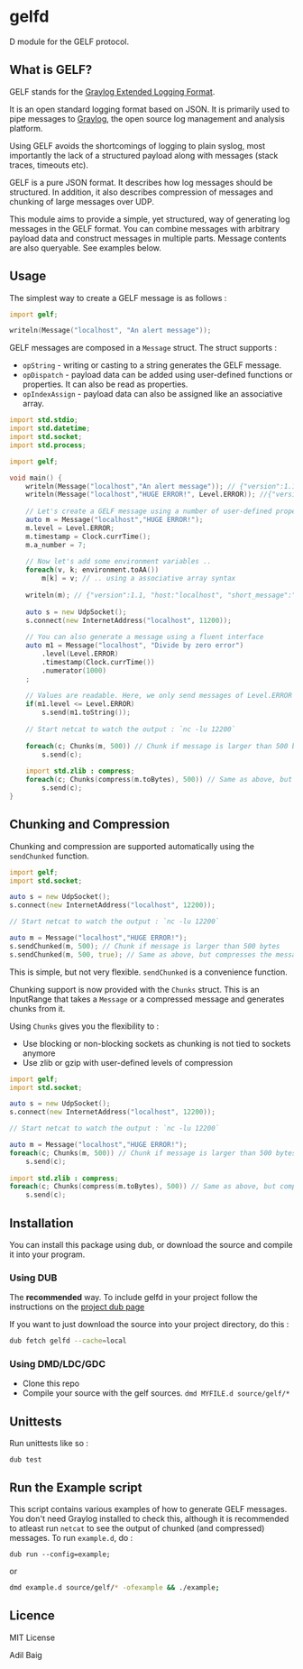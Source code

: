 # gelfd
D module for the GELF protocol.

## What is GELF?
GELF stands for the [Graylog Extended Logging Format](https://www.graylog.org/resources/gelf/).

It is an open standard logging format based on JSON. It is primarily used to pipe messages to [Graylog](www.graylog.org/overview/), the open source log management and analysis platform.

Using GELF avoids the shortcomings of logging to plain syslog, most importantly the lack of a structured payload along with messages (stack traces, timeouts etc).

GELF is a pure JSON format. It describes how log messages should be structured. In addition, it also describes compression of messages and chunking of large messages over UDP.

This module aims to provide a simple, yet structured, way of generating log messages in the GELF format. You can combine messages with arbitrary payload data and construct messages in multiple parts. Message contents are also queryable. See examples below.

## Usage

The simplest way to create a GELF message is as follows :
````d
import gelf;

writeln(Message("localhost", "An alert message"));
````

GELF messages are composed in a `Message` struct. The struct supports :
- `opString` - writing or casting to a string generates the GELF message.
- `opDispatch` - payload data can be added using user-defined functions or properties. It can also be read as properties.
- `opIndexAssign` - payload data can also be assigned like an associative array.

````d
import std.stdio;
import std.datetime;
import std.socket;
import std.process;

import gelf;

void main() {
    writeln(Message("localhost","An alert message")); // {"version":1.1, "host":"localhost", "short_message":"An alert message", "level":1}
    writeln(Message("localhost","HUGE ERROR!", Level.ERROR)); //{"version":1.1, "host":"localhost", "short_message":"HUGE ERROR!", "level":3}
    
    // Let's create a GELF message using a number of user-defined properties
    auto m = Message("localhost","HUGE ERROR!");
    m.level = Level.ERROR;
    m.timestamp = Clock.currTime();
    m.a_number = 7;
    
    // Now let's add some environment variables ..
    foreach(v, k; environment.toAA())
    	m[k] = v; // .. using a associative array syntax
    
    writeln(m); // {"version":1.1, "host:"localhost", "short_message":"HUGE ERROR!", "timestamp":1447275799, "level":3, "_a_number":7, "_PATH":"/usr/local/sbin:..."}
    
    auto s = new UdpSocket();
    s.connect(new InternetAddress("localhost", 11200));
    	
    // You can also generate a message using a fluent interface
    auto m1 = Message("localhost", "Divide by zero error")
        .level(Level.ERROR)
        .timestamp(Clock.currTime())
        .numerator(1000)
    ;
    
    // Values are readable. Here, we only send messages of Level.ERROR or more severity to Graylog 
    if(m1.level <= Level.ERROR)
    	s.send(m1.toString());
    
    // Start netcat to watch the output : `nc -lu 12200`
    
    foreach(c; Chunks(m, 500)) // Chunk if message is larger than 500 bytes 
        s.send(c); 
    
    import std.zlib : compress;
    foreach(c; Chunks(compress(m.toBytes), 500)) // Same as above, but compresses the message before chunking
        s.send(c);
}
````

## Chunking and Compression

Chunking and compression are supported automatically using the `sendChunked` function.

````d
import gelf;
import std.socket;

auto s = new UdpSocket();
s.connect(new InternetAddress("localhost", 12200));

// Start netcat to watch the output : `nc -lu 12200`

auto m = Message("localhost","HUGE ERROR!");
s.sendChunked(m, 500); // Chunk if message is larger than 500 bytes
s.sendChunked(m, 500, true); // Same as above, but compresses the message (zlib) before chunking
````

This is simple, but not very flexible. `sendChunked` is a convenience function. 

Chunking support is now provided with the `Chunks` struct. This is an InputRange that takes a `Message` or a compressed message and generates chunks from it.

Using `Chunks` gives you the flexibility to :
- Use blocking or non-blocking sockets as chunking is not tied to sockets anymore
- Use zlib or gzip with user-defined levels of compression 

````d
import gelf;
import std.socket;

auto s = new UdpSocket();
s.connect(new InternetAddress("localhost", 12200));

// Start netcat to watch the output : `nc -lu 12200`

auto m = Message("localhost","HUGE ERROR!");
foreach(c; Chunks(m, 500)) // Chunk if message is larger than 500 bytes 
    s.send(c); 
    
import std.zlib : compress;
foreach(c; Chunks(compress(m.toBytes), 500)) // Same as above, but compresses the message (using zlib) before chunking
    s.send(c);
````

## Installation

You can install this package using dub, or download the source and compile it into your program.

### Using DUB

The **recommended** way. To include gelfd in your project follow the instructions on the [project dub page](http://code.dlang.org/packages/gelfd)

If you want to just download the source into your project directory, do this :

````bash
dub fetch gelfd --cache=local
````

### Using DMD/LDC/GDC

- Clone this repo
- Compile your source with the gelf sources. `dmd MYFILE.d source/gelf/*`

## Unittests

Run unittests like so :

````
dub test
````

## Run the Example script

This script contains various examples of how to generate GELF messages. You don't need Graylog installed to check this, although it is recommended to atleast run `netcat` to see the output of chunked (and compressed) messages. To run `example.d`, do :

````
dub run --config=example;
````

or

````bash
dmd example.d source/gelf/* -ofexample && ./example;
````


## Licence
MIT License

Adil Baig
